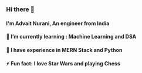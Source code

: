 ### Hi there 👋
#### I'm Advait Nurani, An engineer from India
#### 🌱 I’m currently learning : Machine Learning and DSA
#### 💬 I have experience in MERN Stack and Python
#### ⚡ Fun fact: I love Star Wars and playing Chess

<!--
**ADIVADER19/ADIVADER19** is a ✨ _special_ ✨ repository because its `README.md` (this file) appears on your GitHub profile.

Here are some ideas to get you started:

- 🔭 I’m currently working on ...

- 👯 I’m looking to collaborate on ...
- 🤔 I’m looking for help with ...

- 📫 How to reach me: ...
- 😄 Pronouns: ...

-->
